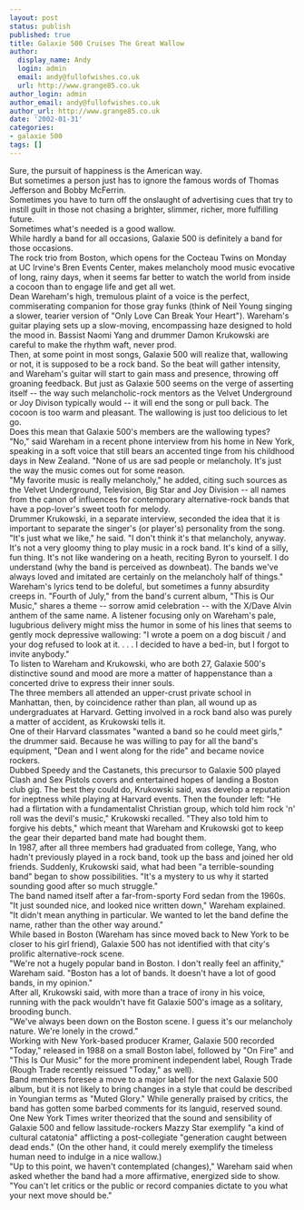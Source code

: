 ```yaml
---
layout: post
status: publish
published: true
title: Galaxie 500 Cruises The Great Wallow
author:
  display_name: Andy
  login: admin
  email: andy@fullofwishes.co.uk
  url: http://www.grange85.co.uk
author_login: admin
author_email: andy@fullofwishes.co.uk
author_url: http://www.grange85.co.uk
date: '2002-01-31'
categories:
- galaxie 500
tags: []
---
```

<p>Sure, the pursuit of happiness is the American way.<br />But sometimes a person just has to ignore the famous words of Thomas Jefferson and Bobby McFerrin.<br />Sometimes you have to turn off the onslaught of advertising cues that try to instill guilt in those not chasing a brighter, slimmer, richer, more fulfilling future.<br />Sometimes what's needed is a good wallow.<br />While hardly a band for all occasions, Galaxie 500 is definitely a band for those occasions.<br />The rock trio from Boston, which opens for the Cocteau Twins on Monday at UC Irvine's Bren Events Center, makes melancholy mood music evocative of long, rainy days, when it seems far better to watch the world from inside a cocoon than to engage life and get all wet.<br />Dean Wareham's high, tremulous plaint of a voice is the perfect, commiserating companion for those gray funks (think of Neil Young singing a slower, tearier version of "Only Love Can Break Your Heart"). Wareham's guitar playing sets up a slow-moving, encompassing haze designed to hold the mood in. Bassist Naomi Yang and drummer Damon Krukowski are careful to make the rhythm waft, never prod.<br />Then, at some point in most songs, Galaxie 500 will realize that, wallowing or not, it is supposed to be a rock band. So the beat will gather intensity, and Wareham's guitar will start to gain mass and presence, throwing off groaning feedback. But just as Galaxie 500 seems on the verge of asserting itself -- the way such melancholic-rock mentors as the Velvet Underground or Joy Divison typically would -- it will end the song or pull back. The cocoon is too warm and pleasant. The wallowing is just too delicious to let go.<br />Does this mean that Galaxie 500's members are the wallowing types?<br />"No," said Wareham in a recent phone interview from his home in New York, speaking in a soft voice that still bears an accented tinge from his childhood days in New Zealand. "None of us are sad people or melancholy. It's just the way the music comes out for some reason.<br />"My favorite music is really melancholy," he added, citing such sources as the Velvet Underground, Television, Big Star and Joy Division -- all names from the canon of influences for contemporary alternative-rock bands that have a pop-lover's sweet tooth for melody.<br />Drummer Krukowski, in a separate interview, seconded the idea that it is important to separate the singer's (or player's) personality from the song.<br />"It's just what we like," he said. "I don't think it's that melancholy, anyway. It's not a very gloomy thing to play music in a rock band. It's kind of a silly, fun thing. It's not like wandering on a heath, reciting Byron to yourself. I do understand (why the band is perceived as downbeat). The bands we've always loved and imitated are certainly on the melancholy half of things."<br />Wareham's lyrics tend to be doleful, but sometimes a funny absurdity creeps in. "Fourth of July," from the band's current album, "This is Our Music," shares a theme -- sorrow amid celebration -- with the X/Dave Alvin anthem of the same name. A listener focusing only on Wareham's pale, lugubrious delivery might miss the humor in some of his lines that seems to gently mock depressive wallowing: "I wrote a poem on a dog biscuit / and your dog refused to look at it. . . . I decided to have a bed-in, but I forgot to invite anybody."<br />To listen to Wareham and Krukowski, who are both 27, Galaxie 500's distinctive sound and mood are more a matter of happenstance than a concerted drive to express their inner souls.<br />The three members all attended an upper-crust private school in Manhattan, then, by coincidence rather than plan, all wound up as undergraduates at Harvard. Getting involved in a rock band also was purely a matter of accident, as Krukowski tells it.<br />One of their Harvard classmates "wanted a band so he could meet girls," the drummer said. Because he was willing to pay for all the band's equipment, "Dean and I went along for the ride" and became novice rockers.<br />Dubbed Speedy and the Castanets, this precursor to Galaxie 500 played Clash and Sex Pistols covers and entertained hopes of landing a Boston club gig. The best they could do, Krukowski said, was develop a reputation for ineptness while playing at Harvard events. Then the founder left: "He had a flirtation with a fundamentalist Christian group, which told him rock 'n' roll was the devil's music," Krukowski recalled. "They also told him to forgive his debts," which meant that Wareham and Krukowski got to keep the gear their departed band mate had bought them.<br />In 1987, after all three members had graduated from college, Yang, who hadn't previously played in a rock band, took up the bass and joined her old friends. Suddenly, Krukowski said, what had been "a terrible-sounding band" began to show possibilities. "It's a mystery to us why it started sounding good after so much struggle."<br />The band named itself after a far-from-sporty Ford sedan from the 1960s.<br />"It just sounded nice, and looked nice written down," Wareham explained. "It didn't mean anything in particular. We wanted to let the band define the name, rather than the other way around."<br />While based in Boston (Wareham has since moved back to New York to be closer to his girl friend), Galaxie 500 has not identified with that city's prolific alternative-rock scene.<br />"We're not a hugely popular band in Boston. I don't really feel an affinity," Wareham said. "Boston has a lot of bands. It doesn't have a lot of good bands, in my opinion."<br />After all, Krukowski said, with more than a trace of irony in his voice, running with the pack wouldn't have fit Galaxie 500's image as a solitary, brooding bunch.<br />"We've always been down on the Boston scene. I guess it's our melancholy nature. We're lonely in the crowd."<br />Working with New York-based producer Kramer, Galaxie 500 recorded "Today," released in 1988 on a small Boston label, followed by "On Fire" and "This Is Our Music" for the more prominent independent label, Rough Trade (Rough Trade recently reissued "Today," as well).<br />Band members foresee a move to a major label for the next Galaxie 500 album, but it is not likely to bring changes in a style that could be described in Youngian terms as "Muted Glory." While generally praised by critics, the band has gotten some barbed comments for its languid, reserved sound. One New York Times writer theorized that the sound and sensibility of Galaxie 500 and fellow lassitude-rockers Mazzy Star exemplify "a kind of cultural catatonia" afflicting a post-collegiate "generation caught between dead ends." (On the other hand, it could merely exemplify the timeless human need to indulge in a nice wallow.)<br />"Up to this point, we haven't contemplated (changes)," Wareham said when asked whether the band had a more affirmative, energized side to show. "You can't let critics or the public or record companies dictate to you what your next move should be."</p>
